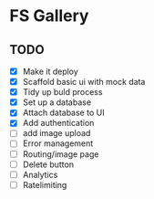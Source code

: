 # FS Gallery

## TODO

- [x] Make it deploy
- [x] Scaffold basic ui with mock data
- [x] Tidy up buld process
- [x] Set up a database
- [x] Attach database to UI
- [x] Add authentication
- [ ] add image upload
- [ ] Error management
- [ ] Routing/image page
- [ ] Delete button
- [ ] Analytics
- [ ] Ratelimiting
